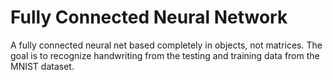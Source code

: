 # Fully Connected Neural Network

A fully connected neural net based completely in objects, not matrices. The goal is to recognize handwriting from the testing and training data from the MNIST dataset.

